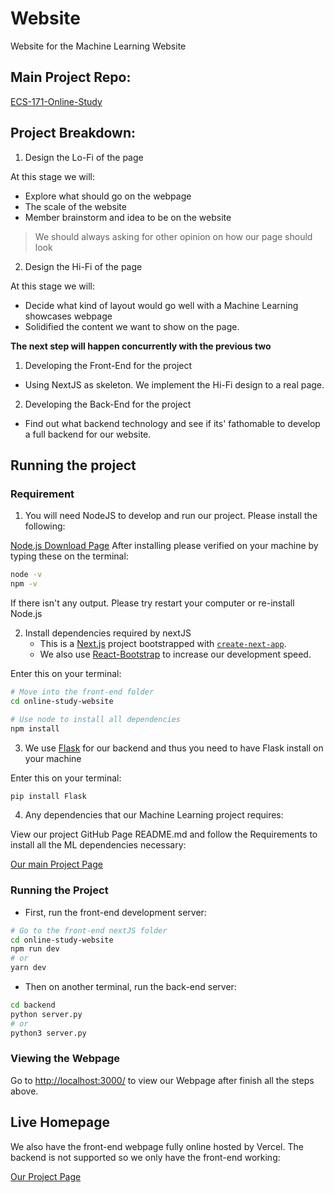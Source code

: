 # Website
Website for the Machine Learning Website


## Main Project Repo:
[ECS-171-Online-Study](https://github.com/ECS-171-Divorce-Team/ECS-171-Online-Study)

## Project Breakdown:
1) Design the Lo-Fi of the page

At this stage we will:
- Explore what should go on the webpage
- The scale of the website
- Member brainstorm and idea to be on the website

> We should always asking for other opinion on how our page should look

2) Design the Hi-Fi of the page

At this stage we will:
- Decide what kind of layout would go well with a Machine Learning showcases webpage
- Solidified the content we want to show on the page.

**The next step will happen concurrently with the previous two**

1) Developing the Front-End for the project
- Using NextJS as skeleton. We implement the Hi-Fi design to a real page.
2) Developing the Back-End for the project
- Find out what backend technology and see if its' fathomable to develop a full backend for our website.

## Running the project
### Requirement
1. You will need NodeJS to develop and run our project. Please install the following:

[Node.js Download Page](https://nodejs.org/en/download/)
After installing please verified on your machine by typing these on the terminal:
```bash
node -v
npm -v
```
If there isn't any output. Please try restart your computer or re-install Node.js


2. Install dependencies required by nextJS
    * This is a [Next.js](https://nextjs.org/) project bootstrapped with [`create-next-app`](https://github.com/vercel/next.js/tree/canary/packages/create-next-app).
    * We also use [React-Bootstrap](https://react-bootstrap.github.io/) to increase our development speed.

Enter this on your terminal:
```bash
# Move into the front-end folder
cd online-study-website

# Use node to install all dependencies
npm install
```


3. We use [Flask](https://flask.palletsprojects.com/en/2.1.x/) for our backend and thus you need to have Flask install on your machine

Enter this on your terminal:
```bash
pip install Flask
```

4. Any dependencies that our Machine Learning project requires:

View our project GitHub Page README.md and follow the Requirements to install all the ML dependencies necessary:

[Our main Project Page](https://github.com/ECS-171-Divorce-Team/ECS-171-Online-Study)

### Running the Project

* First, run the front-end development server:

```bash
# Go to the front-end nextJS folder
cd online-study-website
npm run dev
# or
yarn dev
```
* Then on another terminal, run the back-end server:
```bash
cd backend
python server.py
# or
python3 server.py
```
### Viewing the Webpage
Go to [http://localhost:3000/](http://localhost:3000/) to view our Webpage after finish all the steps above.

## Live Homepage
We also have the front-end webpage fully online hosted by Vercel. The backend is not supported so we only have the front-end working:

[Our Project Page](https://website-ecs-177-online-studying.vercel.app/)
